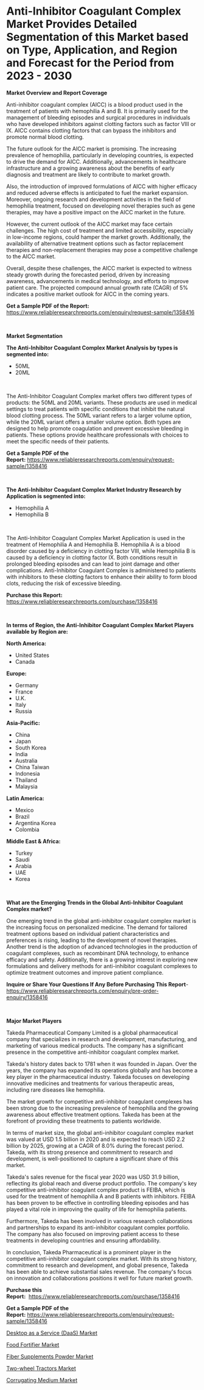 <p><h1>Anti-Inhibitor Coagulant Complex Market Provides Detailed Segmentation of this Market based on Type, Application, and Region and Forecast for the Period from 2023 - 2030</h1></p><p><strong>Market Overview and Report Coverage</strong></p>
<p><p>Anti-inhibitor coagulant complex (AICC) is a blood product used in the treatment of patients with hemophilia A and B. It is primarily used for the management of bleeding episodes and surgical procedures in individuals who have developed inhibitors against clotting factors such as factor VIII or IX. AICC contains clotting factors that can bypass the inhibitors and promote normal blood clotting.</p><p>The future outlook for the AICC market is promising. The increasing prevalence of hemophilia, particularly in developing countries, is expected to drive the demand for AICC. Additionally, advancements in healthcare infrastructure and a growing awareness about the benefits of early diagnosis and treatment are likely to contribute to market growth.</p><p>Also, the introduction of improved formulations of AICC with higher efficacy and reduced adverse effects is anticipated to fuel the market expansion. Moreover, ongoing research and development activities in the field of hemophilia treatment, focused on developing novel therapies such as gene therapies, may have a positive impact on the AICC market in the future.</p><p>However, the current outlook of the AICC market may face certain challenges. The high cost of treatment and limited accessibility, especially in low-income regions, could hamper the market growth. Additionally, the availability of alternative treatment options such as factor replacement therapies and non-replacement therapies may pose a competitive challenge to the AICC market.</p><p>Overall, despite these challenges, the AICC market is expected to witness steady growth during the forecasted period, driven by increasing awareness, advancements in medical technology, and efforts to improve patient care. The projected compound annual growth rate (CAGR) of 5% indicates a positive market outlook for AICC in the coming years.</p></p>
<p><strong>Get a Sample PDF of the Report:</strong> <a href="https://www.reliableresearchreports.com/enquiry/request-sample/1358416">https://www.reliableresearchreports.com/enquiry/request-sample/1358416</a></p>
<p>&nbsp;</p>
<p><strong>Market Segmentation</strong></p>
<p><strong>The Anti-Inhibitor Coagulant Complex Market Analysis by types is segmented into:</strong></p>
<p><ul><li>50ML</li><li>20ML</li></ul></p>
<p>&nbsp;</p>
<p><p>The Anti-Inhibitor Coagulant Complex market offers two different types of products: the 50ML and 20ML variants. These products are used in medical settings to treat patients with specific conditions that inhibit the natural blood clotting process. The 50ML variant refers to a larger volume option, while the 20ML variant offers a smaller volume option. Both types are designed to help promote coagulation and prevent excessive bleeding in patients. These options provide healthcare professionals with choices to meet the specific needs of their patients.</p></p>
<p><strong>Get a Sample PDF of the Report:</strong>&nbsp;<a href="https://www.reliableresearchreports.com/enquiry/request-sample/1358416">https://www.reliableresearchreports.com/enquiry/request-sample/1358416</a></p>
<p>&nbsp;</p>
<p><strong>The Anti-Inhibitor Coagulant Complex Market Industry Research by Application is segmented into:</strong></p>
<p><ul><li>Hemophilia A</li><li>Hemophilia B</li></ul></p>
<p>&nbsp;</p>
<p><p>The Anti-Inhibitor Coagulant Complex Market Application is used in the treatment of Hemophilia A and Hemophilia B. Hemophilia A is a blood disorder caused by a deficiency in clotting factor VIII, while Hemophilia B is caused by a deficiency in clotting factor IX. Both conditions result in prolonged bleeding episodes and can lead to joint damage and other complications. Anti-Inhibitor Coagulant Complex is administered to patients with inhibitors to these clotting factors to enhance their ability to form blood clots, reducing the risk of excessive bleeding.</p></p>
<p><strong>Purchase this Report:</strong>&nbsp; <a href="https://www.reliableresearchreports.com/purchase/1358416">https://www.reliableresearchreports.com/purchase/1358416</a></p>
<p>&nbsp;</p>
<p><strong>In terms of Region, the Anti-Inhibitor Coagulant Complex Market Players available by Region are:</strong></p>
<p>
    <p> <strong> North America: </strong>
        <ul>
            <li>United States</li>
            <li>Canada</li>
        </ul>
        </p> 
    <p> <strong> Europe: </strong>
        <ul>
            <li>Germany</li>
            <li>France</li>
            <li>U.K.</li>
            <li>Italy</li>
            <li>Russia</li>
        </ul>
        </p> 
    <p> <strong> Asia-Pacific: </strong>
        <ul>
            <li>China</li>
            <li>Japan</li>
            <li>South Korea</li>
            <li>India</li>
            <li>Australia</li>
            <li>China Taiwan</li>
            <li>Indonesia</li>
            <li>Thailand</li>
            <li>Malaysia</li>
        </ul>
        </p> 
    <p> <strong> Latin America: </strong>
        <ul>
            <li>Mexico</li>
            <li>Brazil</li>
            <li>Argentina Korea</li>
            <li>Colombia</li>
        </ul>
        </p> 
    <p> <strong> Middle East & Africa: </strong>
        <ul>
            <li>Turkey</li>
            <li>Saudi</li>
            <li>Arabia</li>
            <li>UAE</li>
            <li>Korea</li>
        </ul>
    </p>
    </p>
<p>&nbsp;</p>
<p><strong>What are the Emerging Trends in the Global Anti-Inhibitor Coagulant Complex market?</strong></p>
<p><p>One emerging trend in the global anti-inhibitor coagulant complex market is the increasing focus on personalized medicine. The demand for tailored treatment options based on individual patient characteristics and preferences is rising, leading to the development of novel therapies. Another trend is the adoption of advanced technologies in the production of coagulant complexes, such as recombinant DNA technology, to enhance efficacy and safety. Additionally, there is a growing interest in exploring new formulations and delivery methods for anti-inhibitor coagulant complexes to optimize treatment outcomes and improve patient compliance.</p></p>
<p><strong>Inquire or Share Your Questions If Any Before Purchasing This Report</strong>- <a href="https://www.reliableresearchreports.com/enquiry/pre-order-enquiry/1358416">https://www.reliableresearchreports.com/enquiry/pre-order-enquiry/1358416</a></p>
<p>&nbsp;</p>
<p><strong>Major Market Players</strong></p>
<p><p>Takeda Pharmaceutical Company Limited is a global pharmaceutical company that specializes in research and development, manufacturing, and marketing of various medical products. The company has a significant presence in the competitive anti-inhibitor coagulant complex market. </p><p>Takeda's history dates back to 1781 when it was founded in Japan. Over the years, the company has expanded its operations globally and has become a key player in the pharmaceutical industry. Takeda focuses on developing innovative medicines and treatments for various therapeutic areas, including rare diseases like hemophilia.</p><p>The market growth for competitive anti-inhibitor coagulant complexes has been strong due to the increasing prevalence of hemophilia and the growing awareness about effective treatment options. Takeda has been at the forefront of providing these treatments to patients worldwide.</p><p>In terms of market size, the global anti-inhibitor coagulant complex market was valued at USD 1.5 billion in 2020 and is expected to reach USD 2.2 billion by 2025, growing at a CAGR of 8.0% during the forecast period. Takeda, with its strong presence and commitment to research and development, is well-positioned to capture a significant share of this market.</p><p>Takeda's sales revenue for the fiscal year 2020 was USD 31.9 billion, reflecting its global reach and diverse product portfolio. The company's key competitive anti-inhibitor coagulant complex product is FEIBA, which is used for the treatment of hemophilia A and B patients with inhibitors. FEIBA has been proven to be effective in controlling bleeding episodes and has played a vital role in improving the quality of life for hemophilia patients.</p><p>Furthermore, Takeda has been involved in various research collaborations and partnerships to expand its anti-inhibitor coagulant complex portfolio. The company has also focused on improving patient access to these treatments in developing countries and ensuring affordability.</p><p>In conclusion, Takeda Pharmaceutical is a prominent player in the competitive anti-inhibitor coagulant complex market. With its strong history, commitment to research and development, and global presence, Takeda has been able to achieve substantial sales revenue. The company's focus on innovation and collaborations positions it well for future market growth.</p></p>
<p><strong>Purchase this Report:</strong>&nbsp;&nbsp;<a href="https://www.reliableresearchreports.com/purchase/1358416">https://www.reliableresearchreports.com/purchase/1358416</a></p>
<p></p>
<p><strong>Get a Sample PDF of the Report:</strong>&nbsp;<a href="https://www.reliableresearchreports.com/enquiry/request-sample/1358416">https://www.reliableresearchreports.com/enquiry/request-sample/1358416</a></p>
<p><p><a href="https://github.com/FassouRP/Market-Research-Report-List-1/blob/main/desktop-as-a-service-daas-market.md">Desktop as a Service (DaaS) Market</a></p><p><a href="https://www.linkedin.com/pulse/food-fortifier-market-research-report-unlocks-analysis-financial-ysaxe/">Food Fortifier Market</a></p><p><a href="https://www.linkedin.com/pulse/fiber-supplements-powder-market-insights-players-forecast-till-j1gke/">Fiber Supplements Powder Market</a></p><p><a href="https://github.com/rexevange/Market-Research-Report-List-1/blob/main/two-wheel-tractors-market.md">Two-wheel Tractors Market</a></p><p><a href="https://medium.com/@elianehilll2023/corrugating-medium-market-size-growth-forecast-2023-2030-97f63df5c15c">Corrugating Medium Market</a></p></p>